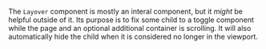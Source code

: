 The `Layover` component is mostly an interal component, but it _might_ be helpful
outside of it. Its purpose is to fix some child to a toggle component while the
page and an optional additional container is scrolling. It will also automatically
hide the child when it is considered no longer in the viewport.
